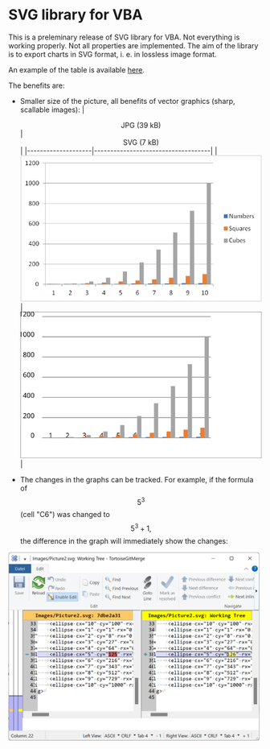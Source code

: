 # SVG library for VBA

This is a preleminary release of SVG library for VBA. Not everything is working properly. Not all properties are implemented.
The aim of the library is to export charts in SVG format, i. e. in lossless image format.

An example of the table is available [here](https://github.com/Excel-lent/SVG-library-for-VBA/releases/download/v0.0.1-alpha/SVGlib.Example.xlsm).

The benefits are:
* Smaller size of the picture, all benefits of vector graphics (sharp, scallable images):
| <center>JPG (39 kB)</center> | <center>SVG (7 kB)</center> |
|--------------------|------------------------------------|
| <img src='./Images/Picture1.jpg' width='500'> | <img src='./Images/Picture1.svg' width='500'> |

* The changes in the graphs can be tracked. For example, if the formula of $$5^3$$ (cell "C6") was changed to $$5^3 + 1,$$ the difference in the graph will immediately show the changes:
<img src='./Images/Git changes in the graph.png' width='500'>

